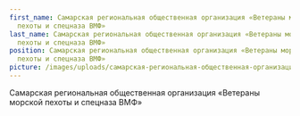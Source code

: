 ```yaml
---
first_name: Самарская региональная общественная организация «Ветераны морской
  пехоты и спецназа ВМФ»
last_name: Самарская региональная общественная организация «Ветераны морской
  пехоты и спецназа ВМФ»
position: Самарская региональная общественная организация «Ветераны морской
  пехоты и спецназа ВМФ»
picture: /images/uploads/самарская-региональная-общественная-организация-«ветераны-морской-пехоты-и-спецназа-вмф».jpg
---
```

Самарская региональная общественная организация «Ветераны морской пехоты и спецназа ВМФ»